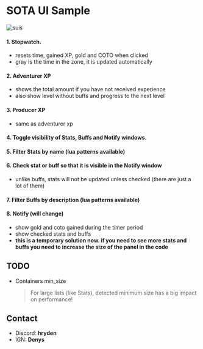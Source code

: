 # SOTA UI Sample

![suis](https://github.com/user-attachments/assets/c7f2c296-987f-4b13-b42a-1954ed923482)

#### 1. Stopwatch.
- resets time, gained XP, gold and COTO when clicked
- gray is the time in the zone, it is updated automatically
#### 2. Adventurer XP
- shows the total amount if you have not received experience
- also show level without buffs and progress to the next level
#### 3. Producer XP
- same as adventurer xp
#### 4. Toggle visibility of Stats, Buffs and Notify windows.
#### 5. Filter Stats by name (lua patterns available)
#### 6. Check stat or buff so that it is visible in the Notify window
- unlike buffs, stats will not be updated unless checked (there are just a lot of them)
#### 7. Filter Buffs by description (lua patterns available)
#### 8. Notify (will change)
- show gold and coto gained during the timer period
- show checked stats and buffs
- **this is a temporary solution now. if you need to see more stats and buffs you need to increase the size of the panel in the code**



## TODO
- Containers min_size
    > For large lists (like Stats), detected minimum size has a big impact on performance!

## Contact
- Discord: **hryden**
- IGN: **Denys**
